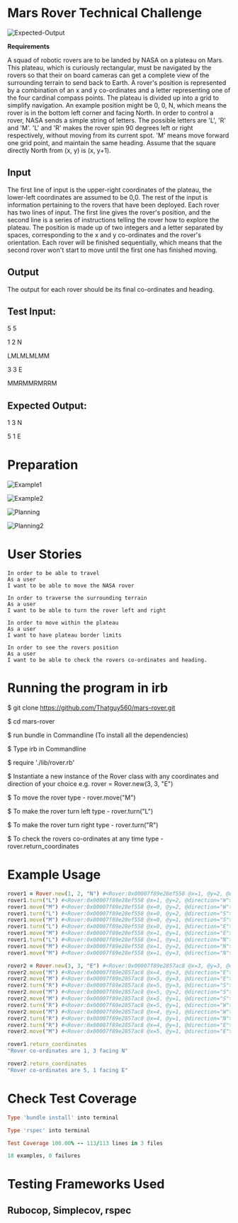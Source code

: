 # Mars Rover Technical Challenge

![Expected-Output](assets/Expected-Output.png)

**Requirements**

A squad of robotic rovers are to be landed by NASA on a plateau on Mars. This plateau, which is curiously rectangular, must be navigated by the rovers so that their on board cameras can get a complete view of the surrounding terrain to send back to Earth. A rover's position is represented by a combination of an x and y co-ordinates and a letter representing one of the four cardinal compass points. The plateau is divided up into a grid to simplify navigation. An example position might be 0, 0, N, which means the rover is in the bottom left corner and facing North. In order to control a rover, NASA sends a simple string of letters. The possible letters are 'L', 'R' and 'M'. 'L' and 'R' makes the rover spin 90 degrees left or right respectively, without moving from its current spot. 'M' means move forward one grid point, and maintain the same heading. Assume that the square directly North from (x, y) is (x, y+1).

## **Input**

The first line of input is the upper-right coordinates of the plateau, the lower-left coordinates are assumed to be 0,0. The rest of the input is information pertaining to the rovers that have been deployed. Each rover has two lines of input. The first line gives the rover's position, and the second line is a series of instructions telling the rover how to explore the plateau. The position is made up of two integers and a letter separated by spaces, corresponding to the x and y co-ordinates and the rover's orientation. Each rover will be finished sequentially, which means that the second rover won't start to move until the first one has finished moving.

## **Output**

The output for each rover should be its final co-ordinates and heading.

## **Test Input:**

5 5

1 2 N

LMLMLMLMM

3 3 E

MMRMMRMRRM

## **Expected Output:**

1 3 N

5 1 E

# Preparation

![Example1](assets/Example1.jpg)

![Example2](assets/Example2.jpg)

![Planning](assets/Planning.jpg)

![Planning2](assets/Planning2.jpg)

# User Stories

```
In order to be able to travel
As a user
I want to be able to move the NASA rover
```
```
In order to traverse the surrounding terrain
As a user
I want to be able to turn the rover left and right
```
```
In order to move within the plateau
As a user
I want to have plateau border limits
```
```
In order to see the rovers position
As a user
I want to be able to check the rovers co-ordinates and heading.
```

<!-- check the coordinates of the rover and Plateau constraints -->

# Running the program in irb

$ git clone https://github.com/Thatguy560/mars-rover.git

$ cd mars-rover

$ run bundle in Commandline (To install all the dependencies)

$ Type irb in Commandline

$ require './lib/rover.rb'

$ Instantiate a new instance of the Rover class with any coordinates and direction of your choice e.g. rover = Rover.new(3, 3, "E")

$ To move the rover type - rover.move("M")

$ To make the rover turn left type - rover.turn("L")

$ To make the rover turn right type - rover.turn("R")

$ To check the rovers co-ordinates at any time type - rover.return_coordinates

# Example Usage

```ruby
rover1 = Rover.new(1, 2, "N") #<Rover:0x00007f89e28ef558 @x=1, @y=2, @direction="N">
rover1.turn("L") #<Rover:0x00007f89e28ef558 @x=1, @y=2, @direction="W">
rover1.move("M") #<Rover:0x00007f89e28ef558 @x=0, @y=2, @direction="W">
rover1.turn("L") #<Rover:0x00007f89e28ef558 @x=0, @y=2, @direction="S">
rover1.move("M") #<Rover:0x00007f89e28ef558 @x=0, @y=1, @direction="S">
rover1.turn("L") #<Rover:0x00007f89e28ef558 @x=0, @y=1, @direction="E">
rover1.move("M") #<Rover:0x00007f89e28ef558 @x=1, @y=1, @direction="E">
rover1.turn("L") #<Rover:0x00007f89e28ef558 @x=1, @y=1, @direction="N">
rover1.move("M") #<Rover:0x00007f89e28ef558 @x=1, @y=2, @direction="N">
rover1.move("M") #<Rover:0x00007f89e28ef558 @x=1, @y=3, @direction="N">

rover2 = Rover.new(3, 3, "E") #<Rover:0x00007f89e2857ac8 @x=3, @y=3, @direction="E">
rover2.move("M") #<Rover:0x00007f89e2857ac8 @x=4, @y=3, @direction="E">
rover2.move("M") #<Rover:0x00007f89e2857ac8 @x=5, @y=3, @direction="E">
rover2.turn("R") #<Rover:0x00007f89e2857ac8 @x=5, @y=3, @direction="S">
rover2.move("M") #<Rover:0x00007f89e2857ac8 @x=5, @y=2, @direction="S">
rover2.move("M") #<Rover:0x00007f89e2857ac8 @x=5, @y=1, @direction="S">
rover2.turn("R") #<Rover:0x00007f89e2857ac8 @x=5, @y=1, @direction="W">
rover2.move("M") #<Rover:0x00007f89e2857ac8 @x=4, @y=1, @direction="W">
rover2.turn("R") #<Rover:0x00007f89e2857ac8 @x=4, @y=1, @direction="N">
rover2.turn("R") #<Rover:0x00007f89e2857ac8 @x=4, @y=1, @direction="E">
rover2.move("M") #<Rover:0x00007f89e2857ac8 @x=5, @y=1, @direction="E">

rover1.return_coordinates
"Rover co-ordinates are 1, 3 facing N"

rover2.return_coordinates
"Rover co-ordinates are 5, 1 facing E"
```

# Check Test Coverage

```ruby
Type 'bundle install' into terminal

Type 'rspec' into terminal

Test Coverage 100.00% -- 113/113 lines in 3 files

18 examples, 0 failures
```

# Testing Frameworks Used

## Rubocop, Simplecov, rspec
